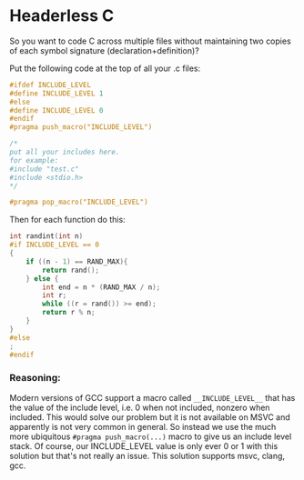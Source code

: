 # Headerless C
So you want to code C across multiple files without maintaining two copies of each symbol signature (declaration+definition)?

Put the following code at the top of all your .c files:
```c
#ifdef INCLUDE_LEVEL
#define INCLUDE_LEVEL 1
#else
#define INCLUDE_LEVEL 0
#endif
#pragma push_macro("INCLUDE_LEVEL")

/*
put all your includes here.
for example:
#include "test.c"
#include <stdio.h>
*/

#pragma pop_macro("INCLUDE_LEVEL")
```

Then for each function do this:
```c
int randint(int n)
#if INCLUDE_LEVEL == 0
{
    if ((n - 1) == RAND_MAX){
        return rand();
    } else {
        int end = n * (RAND_MAX / n);
        int r;
        while ((r = rand()) >= end);
        return r % n;
    }
}
#else
;
#endif
```

### Reasoning:
Modern versions of GCC support a macro called `__INCLUDE_LEVEL__` that has the value of the include level, i.e. 0 when not included, nonzero when included. This would solve our problem but it is not available on MSVC and apparently is not very common in general. So instead we use the much more ubiquitous `#pragma push_macro(...)` macro to give us an include level stack. Of course, our INCLUDE_LEVEL value is only ever 0 or 1 with this solution but that's not really an issue. This solution supports msvc, clang, gcc.